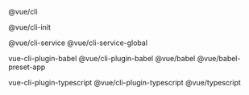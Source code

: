 @vue/cli

@vue/cli-init

@vue/cli-service
@vue/cli-service-global




vue-cli-plugin-babel
    @vue/cli-plugin-babel
    @vue/babel
    @vue/babel-preset-app

vue-cli-plugin-typescript
    @vue/cli-plugin-typescript
    @vue/typescript
